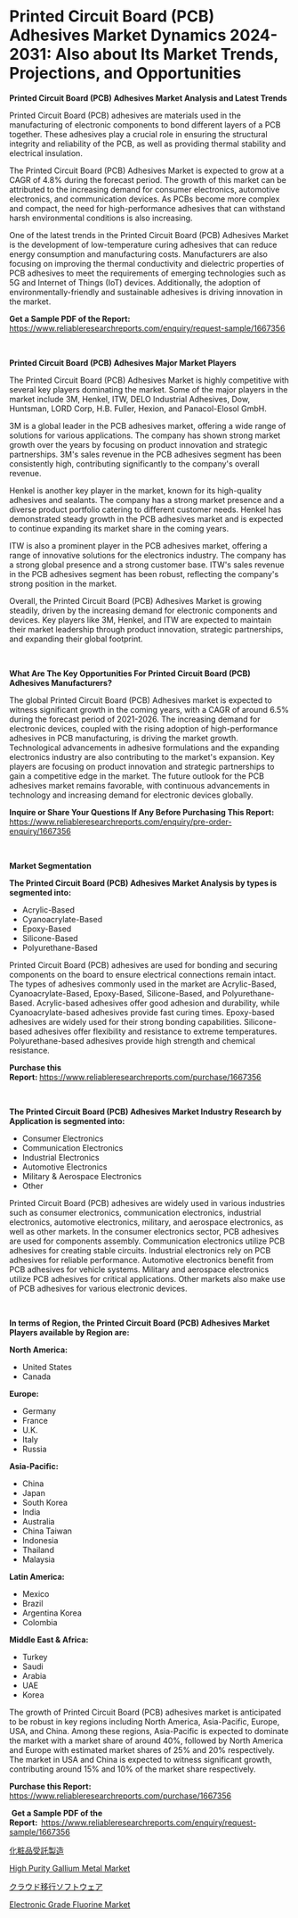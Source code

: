 <p><h1>Printed Circuit Board (PCB) Adhesives Market Dynamics 2024-2031: Also about Its Market Trends, Projections, and Opportunities</h1></p><p><strong>Printed Circuit Board (PCB) Adhesives Market Analysis and Latest Trends</strong></p>
<p><p>Printed Circuit Board (PCB) adhesives are materials used in the manufacturing of electronic components to bond different layers of a PCB together. These adhesives play a crucial role in ensuring the structural integrity and reliability of the PCB, as well as providing thermal stability and electrical insulation.</p><p>The Printed Circuit Board (PCB) Adhesives Market is expected to grow at a CAGR of 4.8% during the forecast period. The growth of this market can be attributed to the increasing demand for consumer electronics, automotive electronics, and communication devices. As PCBs become more complex and compact, the need for high-performance adhesives that can withstand harsh environmental conditions is also increasing.</p><p>One of the latest trends in the Printed Circuit Board (PCB) Adhesives Market is the development of low-temperature curing adhesives that can reduce energy consumption and manufacturing costs. Manufacturers are also focusing on improving the thermal conductivity and dielectric properties of PCB adhesives to meet the requirements of emerging technologies such as 5G and Internet of Things (IoT) devices. Additionally, the adoption of environmentally-friendly and sustainable adhesives is driving innovation in the market.</p></p>
<p><strong>Get a Sample PDF of the Report:&nbsp;</strong> <a href="https://www.reliableresearchreports.com/enquiry/request-sample/1667356">https://www.reliableresearchreports.com/enquiry/request-sample/1667356</a></p>
<p>&nbsp;</p>
<p><strong>Printed Circuit Board (PCB) Adhesives Major Market Players</strong></p>
<p><p>The Printed Circuit Board (PCB) Adhesives Market is highly competitive with several key players dominating the market. Some of the major players in the market include 3M, Henkel, ITW, DELO Industrial Adhesives, Dow, Huntsman, LORD Corp, H.B. Fuller, Hexion, and Panacol-Elosol GmbH.</p><p>3M is a global leader in the PCB adhesives market, offering a wide range of solutions for various applications. The company has shown strong market growth over the years by focusing on product innovation and strategic partnerships. 3M's sales revenue in the PCB adhesives segment has been consistently high, contributing significantly to the company's overall revenue.</p><p>Henkel is another key player in the market, known for its high-quality adhesives and sealants. The company has a strong market presence and a diverse product portfolio catering to different customer needs. Henkel has demonstrated steady growth in the PCB adhesives market and is expected to continue expanding its market share in the coming years.</p><p>ITW is also a prominent player in the PCB adhesives market, offering a range of innovative solutions for the electronics industry. The company has a strong global presence and a strong customer base. ITW's sales revenue in the PCB adhesives segment has been robust, reflecting the company's strong position in the market.</p><p>Overall, the Printed Circuit Board (PCB) Adhesives Market is growing steadily, driven by the increasing demand for electronic components and devices. Key players like 3M, Henkel, and ITW are expected to maintain their market leadership through product innovation, strategic partnerships, and expanding their global footprint.</p></p>
<p>&nbsp;</p>
<p><strong>What Are The Key Opportunities For Printed Circuit Board (PCB) Adhesives Manufacturers?</strong></p>
<p><p>The global Printed Circuit Board (PCB) Adhesives market is expected to witness significant growth in the coming years, with a CAGR of around 6.5% during the forecast period of 2021-2026. The increasing demand for electronic devices, coupled with the rising adoption of high-performance adhesives in PCB manufacturing, is driving the market growth. Technological advancements in adhesive formulations and the expanding electronics industry are also contributing to the market's expansion. Key players are focusing on product innovation and strategic partnerships to gain a competitive edge in the market. The future outlook for the PCB adhesives market remains favorable, with continuous advancements in technology and increasing demand for electronic devices globally.</p></p>
<p><strong>Inquire or Share Your Questions If Any Before Purchasing This Report:</strong> <a href="https://www.reliableresearchreports.com/enquiry/pre-order-enquiry/1667356">https://www.reliableresearchreports.com/enquiry/pre-order-enquiry/1667356</a></p>
<p>&nbsp;</p>
<p><strong>Market Segmentation</strong></p>
<p><strong>The Printed Circuit Board (PCB) Adhesives Market Analysis by types is segmented into:</strong></p>
<p><ul><li>Acrylic-Based</li><li>Cyanoacrylate-Based</li><li>Epoxy-Based</li><li>Silicone-Based</li><li>Polyurethane-Based</li></ul></p>
<p><p>Printed Circuit Board (PCB) adhesives are used for bonding and securing components on the board to ensure electrical connections remain intact. The types of adhesives commonly used in the market are Acrylic-Based, Cyanoacrylate-Based, Epoxy-Based, Silicone-Based, and Polyurethane-Based. Acrylic-based adhesives offer good adhesion and durability, while Cyanoacrylate-based adhesives provide fast curing times. Epoxy-based adhesives are widely used for their strong bonding capabilities. Silicone-based adhesives offer flexibility and resistance to extreme temperatures. Polyurethane-based adhesives provide high strength and chemical resistance.</p></p>
<p><strong>Purchase this Report:&nbsp;</strong><a href="https://www.reliableresearchreports.com/purchase/1667356">https://www.reliableresearchreports.com/purchase/1667356</a></p>
<p>&nbsp;</p>
<p><strong>The Printed Circuit Board (PCB) Adhesives Market Industry Research by Application is segmented into:</strong></p>
<p><ul><li>Consumer Electronics</li><li>Communication Electronics</li><li>Industrial Electronics</li><li>Automotive Electronics</li><li>Military & Aerospace Electronics</li><li>Other</li></ul></p>
<p><p>Printed Circuit Board (PCB) adhesives are widely used in various industries such as consumer electronics, communication electronics, industrial electronics, automotive electronics, military, and aerospace electronics, as well as other markets. In the consumer electronics sector, PCB adhesives are used for components assembly. Communication electronics utilize PCB adhesives for creating stable circuits. Industrial electronics rely on PCB adhesives for reliable performance. Automotive electronics benefit from PCB adhesives for vehicle systems. Military and aerospace electronics utilize PCB adhesives for critical applications. Other markets also make use of PCB adhesives for various electronic devices.</p></p>
<p>&nbsp;</p>
<p><strong>In terms of Region, the Printed Circuit Board (PCB) Adhesives Market Players available by Region are:</strong></p>
<p>
    <p> <strong> North America: </strong>
        <ul>
            <li>United States</li>
            <li>Canada</li>
        </ul>
        </p> 
    <p> <strong> Europe: </strong>
        <ul>
            <li>Germany</li>
            <li>France</li>
            <li>U.K.</li>
            <li>Italy</li>
            <li>Russia</li>
        </ul>
        </p> 
    <p> <strong> Asia-Pacific: </strong>
        <ul>
            <li>China</li>
            <li>Japan</li>
            <li>South Korea</li>
            <li>India</li>
            <li>Australia</li>
            <li>China Taiwan</li>
            <li>Indonesia</li>
            <li>Thailand</li>
            <li>Malaysia</li>
        </ul>
        </p> 
    <p> <strong> Latin America: </strong>
        <ul>
            <li>Mexico</li>
            <li>Brazil</li>
            <li>Argentina Korea</li>
            <li>Colombia</li>
        </ul>
        </p> 
    <p> <strong> Middle East & Africa: </strong>
        <ul>
            <li>Turkey</li>
            <li>Saudi</li>
            <li>Arabia</li>
            <li>UAE</li>
            <li>Korea</li>
        </ul>
    </p>
    </p>
<p><p>The growth of Printed Circuit Board (PCB) adhesives market is anticipated to be robust in key regions including North America, Asia-Pacific, Europe, USA, and China. Among these regions, Asia-Pacific is expected to dominate the market with a market share of around 40%, followed by North America and Europe with estimated market shares of 25% and 20% respectively. The market in USA and China is expected to witness significant growth, contributing around 15% and 10% of the market share respectively.</p></p>
<p><strong>Purchase this Report: </strong><a href="https://www.reliableresearchreports.com/purchase/1667356">https://www.reliableresearchreports.com/purchase/1667356</a></p>
<p>&nbsp;<strong>Get a Sample PDF of the Report:&nbsp;&nbsp;</strong><a href="https://www.reliableresearchreports.com/enquiry/request-sample/1667356">https://www.reliableresearchreports.com/enquiry/request-sample/1667356</a></p>
<p><strong></strong></p>
<p><p><a href="https://medium.com/@a.d.michael1/%E5%8C%96%E7%B2%A7%E5%93%81-odm-%E3%81%AE%E5%B8%82%E5%A0%B4%E8%A6%8F%E6%A8%A1-cagr-%E3%83%88%E3%83%AC%E3%83%B3%E3%83%89-2024-2030-75ccfb6be9ec">化粧品受託製造</a></p><p><a href="https://github.com/pgtimber/Market-Research-Report-List-1/blob/main/high-purity-gallium-metal-market.md">High Purity Gallium Metal Market</a></p><p><a href="https://medium.com/@attyourniture/%E3%82%AF%E3%83%A9%E3%82%A6%E3%83%89%E7%A7%BB%E8%A1%8C%E3%82%BD%E3%83%95%E3%83%88%E3%82%A6%E3%82%A7%E3%82%A2%E5%B8%82%E5%A0%B4%E3%81%AE%E8%A6%8F%E6%A8%A1-cagr-%E3%83%88%E3%83%AC%E3%83%B3%E3%83%89-2024-2030-1e8c6a0c90b5">クラウド移行ソフトウェア</a></p><p><a href="https://github.com/lataunyatinikmelvin59ilbd0dv/Market-Research-Report-List-1/blob/main/electronic-grade-fluorine-market.md">Electronic Grade Fluorine Market</a></p></p>